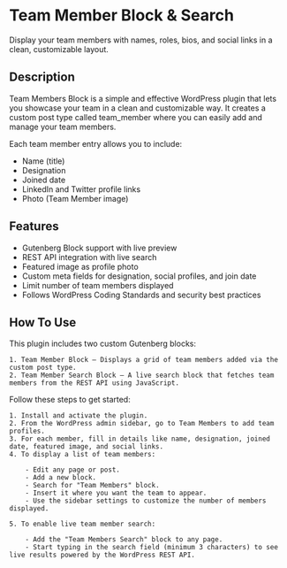 # Team Member Block & Search
Display your team members with names, roles, bios, and social links in a clean, customizable layout.

## Description

Team Members Block is a simple and effective WordPress plugin that lets you showcase your team in a clean and customizable way. 
It creates a custom post type called team_member where you can easily add and manage your team members.

Each team member entry allows you to include:

- Name (title)
- Designation
- Joined date
- LinkedIn and Twitter profile links
- Photo (Team Member image)

## Features

- Gutenberg Block support with live preview
- REST API integration with live search
- Featured image as profile photo
- Custom meta fields for designation, social profiles, and join date
- Limit number of team members displayed
- Follows WordPress Coding Standards and security best practices

## How To Use

This plugin includes two custom Gutenberg blocks:

    1. Team Member Block – Displays a grid of team members added via the custom post type.
    2. Team Member Search Block – A live search block that fetches team members from the REST API using JavaScript.

Follow these steps to get started:

    1. Install and activate the plugin.
    2. From the WordPress admin sidebar, go to Team Members to add team profiles.
    3. For each member, fill in details like name, designation, joined date, featured image, and social links.
    4. To display a list of team members:

        - Edit any page or post.
        - Add a new block.
        - Search for "Team Members" block.
        - Insert it where you want the team to appear.
        - Use the sidebar settings to customize the number of members displayed.

    5. To enable live team member search:

        - Add the "Team Members Search" block to any page.
        - Start typing in the search field (minimum 3 characters) to see live results powered by the WordPress REST API.
